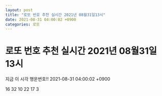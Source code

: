 ```yaml
---
layout: post
title: "로또 번호 추천 실시간 2021년 08월31일13시"
date: 2021-08-31 04:00:02 +0900
categories: 로또
---
```


# 로또 번호 추천 실시간 2021년 08월31일13시

지금 이 시각 행운번호!! 2021-08-31 04:00:02 +0900

 16  32  10  22  17  3 

